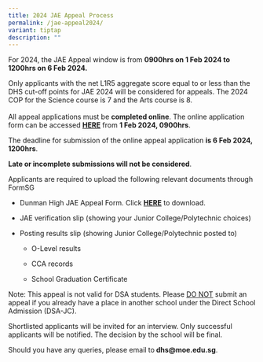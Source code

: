 ```yaml
---
title: 2024 JAE Appeal Process
permalink: /jae-appeal2024/
variant: tiptap
description: ""
---
```

<p>For 2024, the JAE Appeal window is from&nbsp;<strong>0900hrs on 1&nbsp;Feb 2024 to 1200hrs on 6 Feb 2024. &nbsp;</strong>
</p>
<p>Only applicants with the net L1R5 aggregate score equal to or less than
the DHS cut-off points for JAE 2024 will be considered for appeals. The
2024 COP for the Science course is 7 and the Arts course is 8.&nbsp;
<br>
<br>All appeal applications&nbsp;must be&nbsp;<strong>completed&nbsp;online</strong>.
The online application form can be accessed <strong><a href="https://go.gov.sg/dhsjaeappeal2024" rel="noopener noreferrer nofollow" target="_blank">HERE</a></strong> from <strong>1 Feb 2024, 0900hrs</strong>.&nbsp;</p>
<p>The deadline for submission of the&nbsp;online appeal application&nbsp;<strong>is&nbsp;6 Feb 2024, 1200hrs</strong>.
&nbsp;</p>
<p><strong>Late or incomplete submissions will not be considered</strong>.</p>
<p>Applicants are required to&nbsp;upload&nbsp;the following relevant documents
through FormSG</p>
<ul data-tight="true" class="tight">
<li>
<p>Dunman High JAE Appeal Form. Click <strong><a href="/files/2024_DHS_JAE_Appeal_Form.pdf" rel="noopener noreferrer nofollow" target="_blank">HERE</a></strong> to
download.</p>
</li>
<li>
<p>JAE verification slip (showing your Junior College/Polytechnic choices)</p>
</li>
<li>
<p>Posting results slip (showing Junior College/Polytechnic posted to)</p>
<ul data-tight="true" class="tight">
<li>
<p>O-Level results</p>
</li>
<li>
<p>CCA records</p>
</li>
<li>
<p>School Graduation Certificate</p>
</li>
</ul>
</li>
</ul>
<p></p>
<p>Note: This appeal is not valid for DSA students. Please <u>DO NOT</u> submit
an appeal if you already have a place in another school under the Direct
School Admission (DSA-JC).&nbsp;</p>
<p>Shortlisted applicants will be invited for an interview.&nbsp;Only successful
applicants will be notified. The decision by the school will be final.
&nbsp;</p>
<p>Should you have any queries, please email to<strong>&nbsp;<a rel="noopener noreferrer nofollow" target="_blank">dhs@moe.edu.sg</a></strong>.</p>
<p>&nbsp;</p>